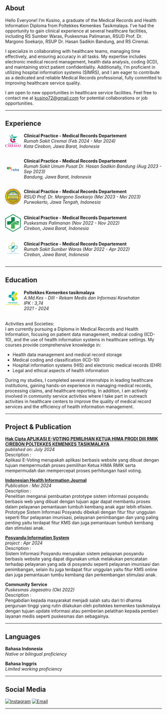## About  

Hello Everyone! I’m Kusino, a graduate of the Medical Records and Health Information Diploma from Poltekkes Kemenkes Tasikmalaya. I’ve had the opportunity to gain clinical experience at several healthcare facilities, including RS Sumber Waras, Puskesmas Palimanan, RSUD Prof. Dr. Margono Soekarjo, RSUP Dr. Hasan Sadikin Bandung, and RS Ciremai.

I specialize in collaborating with healthcare teams, managing time effectively, and ensuring accuracy in all tasks. My expertise includes electronic medical record management, health data analysis, coding (ICD), and maintaining strict patient confidentiality. Additionally, I’m proficient in utilizing hospital information systems (SIMRS), and I am eager to contribute as a dedicated and reliable Medical Records professional, fully committed to improving healthcare service quality.

I am open to new opportunities in healthcare service facilities. Feel free to contact me at kusino72@gmail.com for potential collaborations or job opportunities.  

___

## Experience

<style>
  .responsive-container {
    display: flex;
    align-items: center;
    padding-bottom: 10px; /* Perbaiki typo dari padding-buttom menjadi padding-bottom */
  }

  .hospital-logo {
    width: 50px; /* ukuran default */
    margin-right: 10px; /* Menambahkan margin kanan agar ada jarak antara logo dan teks */
  }

  @media (max-width: 600px) {
    .hospital-logo {
      display: none; /* Menyembunyikan logo pada layar kecil */
    }
  }

  .clinical-practice {
    margin-bottom: 20px; /* Tambahkan jarak bawah untuk pemisahan */
  }
</style>

<div class="responsive-container clinical-practice">
  <img src="assets/rs_ciremai.png" alt="Hospital Logo" class="hospital-logo">
  <div>
    <strong>Clinical Practice - Medical Records Departement</strong><br>
    <em>Rumah Sakit Ciremai (Feb 2024 - Mar 2024)</em><br>
    <em>Kota Cirebon, Jawa Barat, Indonesia</em>
  </div>
</div>

<div class="responsive-container clinical-practice">
  <img src="assets/rshs.png" alt="Hospital Logo" class="hospital-logo">
    <div>
    <strong>Clinical Practice - Medical Records Departement</strong><br>
    <em>Rumah Sakit Umum Pusat Dr. Hasan Sadikin Bandung (Aug 2023 - Sep 2023)</em><br>
    <em>Bandung, Jawa Barat, Indonesia</em>
  </div>
</div>

<div class="responsive-container clinical-practice">
  <img src="assets/margono.png" alt="Hospital Logo" class="hospital-logo">
    <div>
    <strong>Clinical Practice - Medical Records Departement</strong><br>
    <em>RSUD Prof. Dr. Margono Soekarjo (Mei 2023 - Mei 2023)</em><br>
    <em>Purwokerto, Jawa Tengah, Indonesia</em>
  </div>
</div>

<div class="responsive-container clinical-practice">
  <img src="assets/pkm.png" alt="Hospital Logo" class="hospital-logo">
    <div>
    <strong>Clinical Practice - Medical Records Departement</strong><br>
    <em>Puskesmas Palimanan (Nov 2022 - Nov 2022)</em><br>
    <em>Cirebon, Jawa Barat, Indonesia</em>
  </div>
</div>

<div class="responsive-container clinical-practice">
  <img src="assets/sw.png" alt="Hospital Logo" class="hospital-logo">
    <div>
    <strong>Clinical Practice - Medical Records Departement</strong><br>
    <em>Rumah Sakit Sumber Waras (Mar 2022 - Apr 2022)</em><br>
    <em>Cirebon, Jawa Barat, Indonesia</em>
  </div>
</div>

___

## Education
<div class="responsive-container clinical-practice">
  <img src="assets/poltek2.png" alt="Hospital Logo" class="hospital-logo">
    <div>
    <strong>Poltekkes Kemenkes tasikmalaya</strong><br>
    <em>A.Md.Kes - DIII - Rekam Medis dan Informasi Kesehatan</em><br>
    <em>IPK : 3,74</em><br>
    <em>2021 - 2024</em>
  </div>
</div>

Activities and Societies:  
I am currently pursuing a Diploma in Medical Records and Health Information, focusing on patient data management, medical coding (ICD-10), and the use of health information systems in healthcare settings. My courses provide comprehensive knowledge in:  
- Health data management and medical record storage
- Medical coding and classification (ICD-10)
- Hospital information systems (HIS) and electronic medical records (EHR)
- Legal and ethical aspects of health information

During my studies, I completed several internships in leading healthcare institutions, gaining hands-on experience in managing medical records, processing claims, and healthcare reporting. In addition, I am actively involved in community service activities where I take part in outreach activities in healthcare centers to improve the quality of medical record services and the efficiency of health information management.  

___

## Project & Publication

**[Hak Cipta APLIKASI E-VOTING PEMILIHAN KETUA HIMA PRODI DIII RMIK CIREBON POLTEKKES KEMENKES TASIKMALAYA](https://e-hakcipta.dgip.go.id/index.php/c?code=NzAwMGVhNjI2NTE1NzlmZjVkMzZkNzBmZGMwNWI1MDEK)**  
*published on: July 2024*  
Description :  
Aplikasi E-Voting merupakah aplikasi berbasis website yang dibuat dengan tujuan mempermudah proses pemilihan Ketua HIMA RMIK serta mempermudah dan mempercepat proses perhitungan hasil voting.

**[Indonesian Health Information Journal](https://ojs.poltekkes-malang.ac.id/index.php/JIKI/article/view/4430)**  
*Publication : Mei 2024*  
Description :  
Penelitian menganai pembuatan prototype sistem informasi posyandu berbasis web yang dibuat dengan tujuan agar dapat membantu proses dalam pelayanan pemantauan tumbuh kembang anak agar lebih efisien. Prototype Sistem Informasi Posyandu dibekali dengan fitur fitur unggulan seperti fitur pelayanan imunisasi, pelayanan penimbangan dan yang paling penting yaitu terdapat fitur KMS dan juga pemantauan tumbuh kembang dan stimulasi anak.  

**[Posyandu Information System](http://118.97.196.34:8070/sipandu)**  
*project : Apr 2024*  
Description :  
Sistem Informasi Posyandu merupakan sistem pelayanan posyandu berbasis website yang dapat digunakan untuk melakukan pencatatan terhadap pelayanan yang ada di posyandu seperti pelayanan imunisasi dan penimbangan, selain itu juga terdapat fitur unggulan yaitu fitur KMS online dan juga pemantauan tumbu kembang dan perkembangan stimulasi anak.  

**Community Service**  
*Puskesmas Jagasatru (Okt 2022)*  
Description :  
Pengabdian kepada masyarakat menjadi salah satu dari tri dharma perguruan tinggi yang rutin dilakukan oleh poltekkes kemenkes tasikmalaya dengan tujuan update informasi atau pemberian pelatihan kepada pemberi layanan medis seperti puskesmas dan sebagainya.  

___

## Languages  
**Bahasa Indonesia**  
*Native or bilingual proficiency*  

**Bahasa Inggris**  
*Limited working proficiency*  

___

## Social Media  
[![Instagram](https://upload.wikimedia.org/wikipedia/commons/a/a5/Instagram_icon.png)](https://instagram.com/ksnlsdntr)
[![Email](https://upload.wikimedia.org/wikipedia/commons/4/4f/Gmail_Logo.png)](mailto:your-kusino72@gmail.com)  

___









